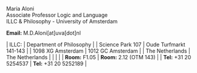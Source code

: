 Maria Aloni   
Associate Professor Logic and Language  
ILLC & Philosophy - University of Amsterdam

**Email:** M.D.Aloni[at]uva[dot]nl 
 
| ILLC:                                      | Department of Philosophy                           |
| Science Park 107                           | Oude Turfmarkt 141-143                             |
| 1098 XG Amsterdam                          | 1012 GC Amsterdam                                  |
| The Netherlands                            | The Netherlands                                    |
|                                            |                                                    |
| **Room:** F1.05                            | **Room:** 2.12 (OTM 143)                           |
| **Tel:** +31 20 5254537                    | **Tel:** +31 20 5252189                            |
                          


